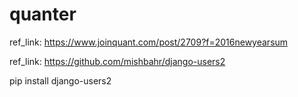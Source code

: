 # quanter
ref_link: https://www.joinquant.com/post/2709?f=2016newyearsum


ref_link: https://github.com/mishbahr/django-users2


pip install django-users2
